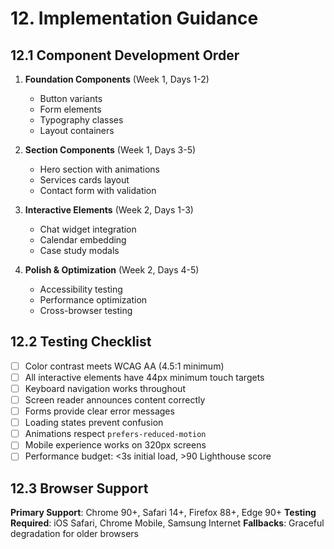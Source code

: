 # 12. Implementation Guidance

## 12.1 Component Development Order

1. **Foundation Components** (Week 1, Days 1-2)
   - Button variants
   - Form elements
   - Typography classes
   - Layout containers

2. **Section Components** (Week 1, Days 3-5)
   - Hero section with animations
   - Services cards layout
   - Contact form with validation

3. **Interactive Elements** (Week 2, Days 1-3)
   - Chat widget integration
   - Calendar embedding
   - Case study modals

4. **Polish & Optimization** (Week 2, Days 4-5)
   - Accessibility testing
   - Performance optimization
   - Cross-browser testing

## 12.2 Testing Checklist

- [ ] Color contrast meets WCAG AA (4.5:1 minimum)
- [ ] All interactive elements have 44px minimum touch targets
- [ ] Keyboard navigation works throughout
- [ ] Screen reader announces content correctly
- [ ] Forms provide clear error messages
- [ ] Loading states prevent confusion
- [ ] Animations respect `prefers-reduced-motion`
- [ ] Mobile experience works on 320px screens
- [ ] Performance budget: <3s initial load, >90 Lighthouse score

## 12.3 Browser Support

**Primary Support**: Chrome 90+, Safari 14+, Firefox 88+, Edge 90+
**Testing Required**: iOS Safari, Chrome Mobile, Samsung Internet
**Fallbacks**: Graceful degradation for older browsers
